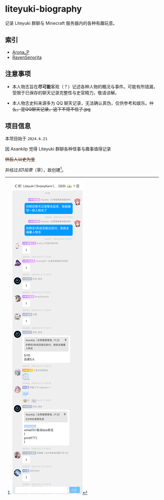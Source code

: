 <style>.record-text {color: #3F1B00; font-weight: lighter;} </style>

# liteyuki-biography

记录 Liteyuki 群聊与 Minecraft 服务器内的各种有趣玩意。
## 索引
- [Arona_P](./User/Arona_P)
- [RavenSenorita](./User/RavenSenorita)

## 注意事项

- 本人物志旨在**尽可能**客观（？）记述各种人物的概况与事件。可能有所错漏，受限于已保存的聊天记录完整性与史官精力，敬请谅解。
  
- 本人物志史料来源多为 QQ 聊天记录，无法确认真伪，仅供参考和娱乐。~~什么，是QQ聊天记录，这下不得不信了.jpg~~

## 项目信息

  本项目始于 `2024.6.21`
  
  
  因 Asankilp 觉得 Liteyuki 群聊各种怪事与趣事值得记录
  
  <p class="record-text"><s>供后人以史为鉴</s></p>
  
  并经过*扣1投票*（草），故创建[^1]。 

 [^1]: ![扣一发动ddos](img/motivation.png)